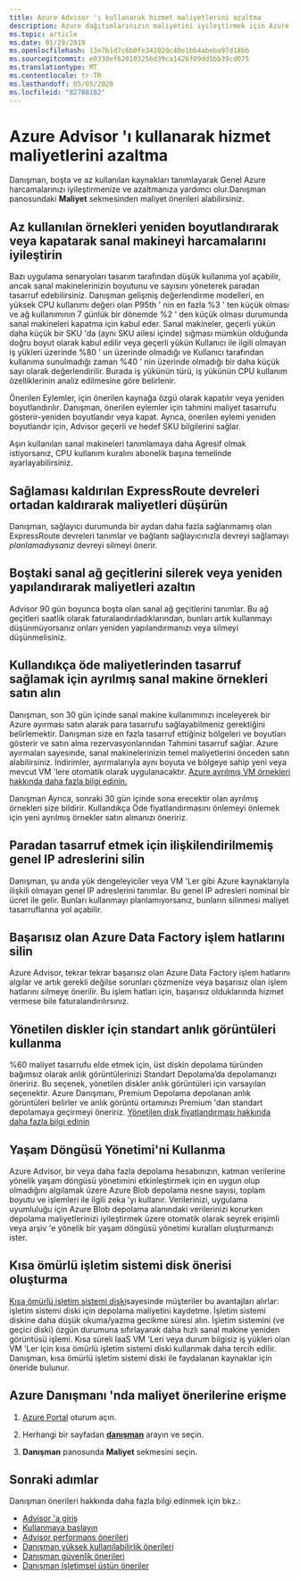 ```yaml
---
title: Azure Advisor 'ı kullanarak hizmet maliyetlerini azaltma
description: Azure dağıtımlarınızın maliyetini iyileştirmek için Azure Advisor 'ı kullanın.
ms.topic: article
ms.date: 01/29/2019
ms.openlocfilehash: 13e7b1d7c6b0fe342020c40e1bb4abeba97d18bb
ms.sourcegitcommit: e0330ef620103256d39ca1426f09dd5bb39cd075
ms.translationtype: MT
ms.contentlocale: tr-TR
ms.lasthandoff: 05/05/2020
ms.locfileid: "82788102"
---
```

# <a name="reduce-service-costs-using-azure-advisor"></a>Azure Advisor 'ı kullanarak hizmet maliyetlerini azaltma

Danışman, boşta ve az kullanılan kaynakları tanımlayarak Genel Azure harcamalarınızı iyileştirmenize ve azaltmanıza yardımcı olur.Danışman panosundaki **Maliyet** sekmesinden maliyet önerileri alabilirsiniz.

## <a name="optimize-virtual-machine-spend-by-resizing-or-shutting-down-underutilized-instances"></a>Az kullanılan örnekleri yeniden boyutlandırarak veya kapatarak sanal makineyi harcamalarını iyileştirin 

Bazı uygulama senaryoları tasarım tarafından düşük kullanıma yol açabilir, ancak sanal makinelerinizin boyutunu ve sayısını yöneterek paradan tasarruf edebilirsiniz. Danışman gelişmiş değerlendirme modelleri, en yüksek CPU kullanımı değeri olan P95th ' nin en fazla %3 ' ten küçük olması ve ağ kullanımının 7 günlük bir dönemde %2 ' den küçük olması durumunda sanal makineleri kapatma için kabul eder. Sanal makineler, geçerli yükün daha küçük bir SKU 'da (aynı SKU ailesi içinde) sığması mümkün olduğunda doğru boyut olarak kabul edilir veya geçerli yükün Kullanıcı ile ilgili olmayan iş yükleri üzerinde %80 ' un üzerinde olmadığı ve Kullanıcı tarafından kullanıma sunulmadığı zaman %40 ' nin üzerinde olmadığı bir daha küçük sayı olarak değerlendirilir. Burada iş yükünün türü, iş yükünün CPU kullanım özelliklerinin analiz edilmesine göre belirlenir.

Önerilen Eylemler, için önerilen kaynağa özgü olarak kapatılır veya yeniden boyutlandırılır. Danışman, önerilen eylemler için tahmini maliyet tasarrufu gösterir-yeniden boyutlandır veya kapat. Ayrıca, önerilen eylemi yeniden boyutlandır için, Advisor geçerli ve hedef SKU bilgilerini sağlar. 

Aşırı kullanılan sanal makineleri tanımlamaya daha Agresif olmak istiyorsanız, CPU kullanım kuralını abonelik başına temelinde ayarlayabilirsiniz.

## <a name="reduce-costs-by-eliminating-unprovisioned-expressroute-circuits"></a>Sağlaması kaldırılan ExpressRoute devreleri ortadan kaldırarak maliyetleri düşürün

Danışman, sağlayıcı durumunda bir aydan daha fazla sağlanmamış olan ExpressRoute devreleri tanımlar ve bağlantı sağlayıcınızla devreyi sağlamayı *planlamadıysanız* devreyi silmeyi önerir.

## <a name="reduce-costs-by-deleting-or-reconfiguring-idle-virtual-network-gateways"></a>Boştaki sanal ağ geçitlerini silerek veya yeniden yapılandırarak maliyetleri azaltın

Advisor 90 gün boyunca boşta olan sanal ağ geçitlerini tanımlar. Bu ağ geçitleri saatlik olarak faturalandırıladıklarından, bunları artık kullanmayı düşünmüyorsanız onları yeniden yapılandırmanızı veya silmeyi düşünmelisiniz. 

## <a name="buy-reserved-virtual-machine-instances-to-save-money-over-pay-as-you-go-costs"></a>Kullandıkça öde maliyetlerinden tasarruf sağlamak için ayrılmış sanal makine örnekleri satın alın

Danışman, son 30 gün içinde sanal makine kullanımınızı inceleyerek bir Azure ayırması satın alarak para tasarrufu sağlayabilmeniz gerektiğini belirlemektir. Danışman size en fazla tasarruf ettiğiniz bölgeleri ve boyutları gösterir ve satın alma rezervasyonlarından Tahmini tasarruf sağlar. Azure ayırmaları sayesinde, sanal makinelerinizin temel maliyetlerini önceden satın alabilirsiniz. İndirimler, ayırmalarıyla aynı boyuta ve bölgeye sahip yeni veya mevcut VM 'lere otomatik olarak uygulanacaktır. [Azure ayrılmış VM örnekleri hakkında daha fazla bilgi edinin.](https://azure.microsoft.com/pricing/reserved-vm-instances/)

Danışman Ayrıca, sonraki 30 gün içinde sona erecektir olan ayrılmış örnekleri size bildirir. Kullandıkça Öde fiyatlandırmasını önlemeyi önlemek için yeni ayrılmış örnekler satın almanızı öneririz.

## <a name="delete-unassociated-public-ip-addresses-to-save-money"></a>Paradan tasarruf etmek için ilişkilendirilmemiş genel IP adreslerini silin

Danışman, şu anda yük dengeleyiciler veya VM 'Ler gibi Azure kaynaklarıyla ilişkili olmayan genel IP adreslerini tanımlar. Bu genel IP adresleri nominal bir ücret ile gelir. Bunları kullanmayı planlamıyorsanız, bunların silinmesi maliyet tasarruflarına yol açabilir.

## <a name="delete-azure-data-factory-pipelines-that-are-failing"></a>Başarısız olan Azure Data Factory işlem hatlarını silin

Azure Advisor, tekrar tekrar başarısız olan Azure Data Factory işlem hatlarını algılar ve artık gerekli değilse sorunları çözmenize veya başarısız olan işlem hatlarını silmeye önerilir. Bu işlem hatları için, başarısız olduklarında hizmet vermese bile faturalandırılırsınız. 

## <a name="use-standard-snapshots-for-managed-disks"></a>Yönetilen diskler için standart anlık görüntüleri kullanma
%60 maliyet tasarrufu elde etmek için, üst diskin depolama türünden bağımsız olarak anlık görüntülerinizi Standart Depolama’da depolamanızı öneririz. Bu seçenek, yönetilen diskler anlık görüntüleri için varsayılan seçenektir. Azure Danışmanı, Premium Depolama depolanan anlık görüntüleri belirler ve anlık görüntü ortamınızı Premium 'dan standart depolamaya geçirmeyi öneririz. [Yönetilen disk fiyatlandırması hakkında daha fazla bilgi edinin](https://aka.ms/aa_manageddisksnapshot_learnmore)

## <a name="utilize-lifecycle-management"></a>Yaşam Döngüsü Yönetimi'ni Kullanma
Azure Advisor, bir veya daha fazla depolama hesabınızın, katman verilerine yönelik yaşam döngüsü yönetimini etkinleştirmek için en uygun olup olmadığını algılamak üzere Azure Blob depolama nesne sayısı, toplam boyutu ve işlemleri ile ilgili zeka 'yı kullanır. Verilerinizi, uygulama uyumluluğu için Azure Blob depolama alanındaki verilerinizi korurken depolama maliyetlerinizi iyileştirmek üzere otomatik olarak seyrek erişimli veya arşiv 'e yönelik bir yaşam döngüsü yönetimi kuralları oluşturmanızı ister.

## <a name="create-an-ephemeral-os-disk-recommendation"></a>Kısa ömürlü işletim sistemi disk önerisi oluşturma
[Kısa ömürlü işletim sistemi diski](https://docs.microsoft.com/azure/virtual-machines/windows/ephemeral-os-disks)sayesinde müşteriler bu avantajları alırlar: işletim sistemi diski için depolama maliyetini kaydetme. İşletim sistemi diskine daha düşük okuma/yazma gecikme süresi alın. İşletim sistemini (ve geçici diski) özgün durumuna sıfırlayarak daha hızlı sanal makine yeniden görüntüsü işlemi. Kısa süreli IaaS VM 'Leri veya durum bilgisiz iş yükleri olan VM 'Ler için kısa ömürlü işletim sistemi diski kullanmak daha tercih edilir. Danışman, kısa ömürlü işletim sistemi diski ile faydalanan kaynaklar için öneride bulunur. 

## <a name="how-to-access-cost-recommendations-in-azure-advisor"></a>Azure Danışmanı 'nda maliyet önerilerine erişme

1. [Azure Portal](https://portal.azure.com) oturum açın.

1. Herhangi bir sayfadan [**danışman**](https://aka.ms/azureadvisordashboard) arayın ve seçin.

1. **Danışman** panosunda **Maliyet** sekmesini seçin.

## <a name="next-steps"></a>Sonraki adımlar

Danışman önerileri hakkında daha fazla bilgi edinmek için bkz.:
* [Advisor 'a giriş](advisor-overview.md)
* [Kullanmaya başlayın](advisor-get-started.md)
* [Advisor performans önerileri](advisor-performance-recommendations.md)
* [Danışman yüksek kullanılabilirlik önerileri](advisor-high-availability-recommendations.md)
* [Danışman güvenlik önerileri](advisor-security-recommendations.md)
* [Danışman Işletimsel üstün öneriler](advisor-operational-excellence-recommendations.md)
